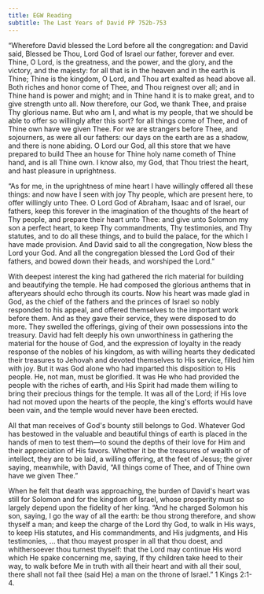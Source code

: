 ```yaml
---
title: EGW Reading
subtitle: The Last Years of David PP 752b-753
---
```


“Wherefore David blessed the Lord before all the congregation: and David said, Blessed be Thou, Lord God of Israel our father, forever and ever. Thine, O Lord, is the greatness, and the power, and the glory, and the victory, and the majesty: for all that is in the heaven and in the earth is Thine; Thine is the kingdom, O Lord, and Thou art exalted as head above all. Both riches and honor come of Thee, and Thou reignest over all; and in Thine hand is power and might; and in Thine hand it is to make great, and to give strength unto all. Now therefore, our God, we thank Thee, and praise Thy glorious name. But who am I, and what is my people, that we should be able to offer so willingly after this sort? for all things come of Thee, and of Thine own have we given Thee. For we are strangers before Thee, and sojourners, as were all our fathers: our days on the earth are as a shadow, and there is none abiding. O Lord our God, all this store that we have prepared to build Thee an house for Thine holy name cometh of Thine hand, and is all Thine own. I know also, my God, that Thou triest the heart, and hast pleasure in uprightness.

“As for me, in the uprightness of mine heart I have willingly offered all these things: and now have I seen with joy Thy people, which are present here, to offer willingly unto Thee. O Lord God of Abraham, Isaac and of Israel, our fathers, keep this forever in the imagination of the thoughts of the heart of Thy people, and prepare their heart unto Thee: and give unto Solomon my son a perfect heart, to keep Thy commandments, Thy testimonies, and Thy statutes, and to do all these things, and to build the palace, for the which I have made provision. And David said to all the congregation, Now bless the Lord your God. And all the congregation blessed the Lord God of their fathers, and bowed down their heads, and worshiped the Lord.”

With deepest interest the king had gathered the rich material for building and beautifying the temple. He had composed the glorious anthems that in afteryears should echo through its courts. Now his heart was made glad in God, as the chief of the fathers and the princes of Israel so nobly responded to his appeal, and offered themselves to the important work before them. And as they gave their service, they were disposed to do more. They swelled the offerings, giving of their own possessions into the treasury. David had felt deeply his own unworthiness in gathering the material for the house of God, and the expression of loyalty in the ready response of the nobles of his kingdom, as with willing hearts they dedicated their treasures to Jehovah and devoted themselves to His service, filled him with joy. But it was God alone who had imparted this disposition to His people. He, not man, must be glorified. It was He who had provided the people with the riches of earth, and His Spirit had made them willing to bring their precious things for the temple. It was all of the Lord; if His love had not moved upon the hearts of the people, the king's efforts would have been vain, and the temple would never have been erected.

All that man receives of God's bounty still belongs to God. Whatever God has bestowed in the valuable and beautiful things of earth is placed in the hands of men to test them—to sound the depths of their love for Him and their appreciation of His favors. Whether it be the treasures of wealth or of intellect, they are to be laid, a willing offering, at the feet of Jesus; the giver saying, meanwhile, with David, “All things come of Thee, and of Thine own have we given Thee.”

When he felt that death was approaching, the burden of David's heart was still for Solomon and for the kingdom of Israel, whose prosperity must so largely depend upon the fidelity of her king. “And he charged Solomon his son, saying, I go the way of all the earth: be thou strong therefore, and show thyself a man; and keep the charge of the Lord thy God, to walk in His ways, to keep His statutes, and His commandments, and His judgments, and His testimonies, ... that thou mayest prosper in all that thou doest, and whithersoever thou turnest thyself: that the Lord may continue His word which He spake concerning me, saying, If thy children take heed to their way, to walk before Me in truth with all their heart and with all their soul, there shall not fail thee (said He) a man on the throne of Israel.” 1 Kings 2:1-4.